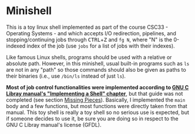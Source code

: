 # Minishell

This is a toy linux shell implemented as part of the course CSC33 - Operating Systems - and which accepts I/O redirection, pipelines, and stopping/continuing jobs through <kbd>CTRL</kbd>+<kbd>Z</kbd> and ``fg N``, where "N" is the 0-indexed index of the job (use ``jobs`` for a list of jobs with their indexes).

Like famous Linux shells, programs should be used with a relative or absolute path. However, in this minishell, usual built-in programs such as ``ls`` are not in any "path" so those commands should also be given as paths to their binaries (i.e., use ``/bin/ls`` instead of just ``ls``).

**Most of job control functionalities were implemented according to [GNU C Libray manual's "Implementing a Shell" chapter](https://www.gnu.org/software/libc/manual/html_node/Implementing-a-Shell.html)**, but that guide was not completed (see section [Missing Pieces](https://www.gnu.org/software/libc/manual/html_node/Missing-Pieces.html)). Basically, I implemented the ``main`` body and a few functions, but most functions were directly taken from that manual. This toy shell is really a toy shell so no serious use is expected, but if someone decides to use it, be sure you are doing so in respect to the GNU C Libray manual's license (GFDL).

